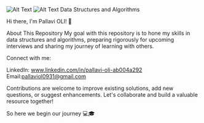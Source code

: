 ![Alt Text](https://i.pinimg.com/originals/6c/ec/43/6cec43366597fe72f85b8a81f9ecb455.gif) ![Alt Text](https://res.cloudinary.com/practicaldev/image/fetch/s--hKcN8SnD--/c_limit%2Cf_auto%2Cfl_progressive%2Cq_66%2Cw_800/https://dev-to-uploads.s3.amazonaws.com/uploads/articles/85hm8zc90xx1lsc4zqx0.gif)
Data Structures and Algorithms

Hi there, I'm Pallavi OLI! 👋

About This Repository
My goal with this repository is to hone my skills in data structures and algorithms, preparing rigorously for upcoming interviews and sharing my journey of learning with others.

Connect with me:

LinkedIn: www.linkedin.com/in/pallavi-oli-ab004a292
Email:pallaviol0931@gmail.com

Contributions are welcome to improve existing solutions, add new questions, or suggest enhancements. Let's collaborate and build a valuable resource together!

So here we begin our journey 💻🎓

